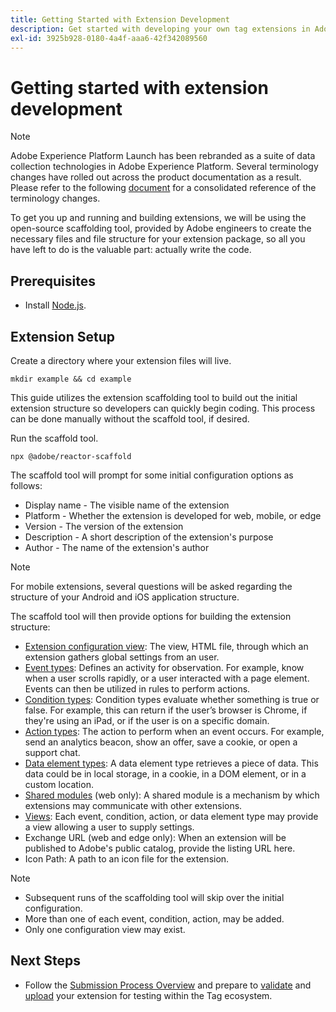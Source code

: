```yaml
---
title: Getting Started with Extension Development
description: Get started with developing your own tag extensions in Adobe Experience Platform.
exl-id: 3925b928-0180-4a4f-aaa6-42f342089560
---
```

# Getting started with extension development

>[!NOTE]
>
>Adobe Experience Platform Launch has been rebranded as a suite of data collection technologies in Adobe Experience Platform. Several terminology changes have rolled out across the product documentation as a result. Please refer to the following [document](../term-updates.md) for a consolidated reference of the terminology changes.

To get you up and running and building extensions, we will be using the open-source scaffolding tool, provided by Adobe engineers to create the necessary files and file structure for your extension package, so all you have left to do is the valuable part: actually write the code.

## Prerequisites

* Install [Node.js](https://nodejs.org/en/download/).

## Extension Setup

Create a directory where your extension files will live.

```shell
mkdir example && cd example
```

This guide utilizes the extension scaffolding tool to build out the initial extension structure so developers can quickly begin coding. This process can be done manually without the scaffold tool, if desired.

Run the scaffold tool.

```shell
npx @adobe/reactor-scaffold
```

The scaffold tool will prompt for some initial configuration options as follows:

* Display name - The visible name of the extension
* Platform - Whether the extension is developed for web, mobile, or edge
* Version - The version of the extension
* Description - A short description of the extension's purpose
* Author - The name of the extension's author

>[!NOTE]
> For mobile extensions, several questions will be asked regarding the structure of your Android and iOS application structure.

The scaffold tool will then provide options for building the extension structure:

* [Extension configuration view](./configuration.md): The view, HTML file, through which an extension gathers global settings from an user.
* [Event types](./web/event-types.md): Defines an activity for observation. For example, know when a user scrolls rapidly, or a user interacted with a page element. Events can then be utilized in rules to perform actions.
* [Condition types](./web/condition-types.md): Condition types evaluate whether something is true or false.
For example, this can return if the user’s browser is Chrome, if they're using an iPad, or if the user is on a specific domain.
* [Action types](./web/action-types.md): The action to perform when an event occurs. For example, send an analytics beacon, show an offer, save a cookie, or open a support chat.
* [Data element types](./web/data-element-types.md): A data element type retrieves a piece of data. This data could be in local storage, in a cookie, in a DOM element, or in a custom location.
* [Shared modules](./web/shared.md) (web only): A shared module is a mechanism by which extensions may communicate with other extensions.
* [Views](./web/views.md): Each event, condition, action, or data element type may provide a view allowing a user to supply settings.
* Exchange URL (web and edge only): When an extension will be published to Adobe's public catalog, provide the listing URL here.
* Icon Path: A path to an icon file for the extension.

>[!NOTE]
>
>* Subsequent runs of the scaffolding tool will skip over the initial configuration.
>* More than one of each event, condition, action, may be added.
>* Only one configuration view may exist.
 
## Next Steps

* Follow the [Submission Process Overview](./submit/overview.md) and prepare to [validate](./submit/upload-and-test.md#validate) and [upload](./submit/upload-and-test.md#integration) your extension for testing within the Tag ecosystem.
